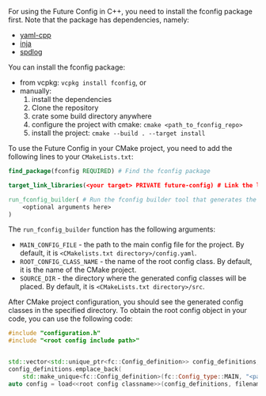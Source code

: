 For using the Future Config in C++, you need to install the fconfig package first. Note that the package has dependencies, namely:
- [yaml-cpp](https://github.com/jbeder/yaml-cpp)
- [inja](https://github.com/pantor/inja)
- [spdlog](https://github.com/gabime/spdlog)

You can install the fconfig package:
- from vcpkg: `vcpkg install fconfig`, or
- manually: 
    1. install the dependencies
    1. Clone the repository
    2. crate some build directory anywhere
    3. configure the project with cmake: `cmake <path_to_fconfig_repo>`
    1. install the project: `cmake --build . --target install`

To use the Future Config in your CMake project, you need to add the following lines to your `CMakeLists.txt`:
```cmake
find_package(fconfig REQUIRED) # Find the fconfig package

target_link_libraries(<your target> PRIVATE future-config) # Link the library

run_fconfig_builder( # Run the fconfig builder tool that generates the config classes
	<optional arguments here>
)

```
The `run_fconfig_builder` function has the following arguments:
- `MAIN_CONFIG_FILE` - the path to the main config file for the project. By default, it is `<CMakelists.txt directory>/config.yaml`.
- `ROOT_CONFIG_CLASS_NAME` - the name of the root config class. By default, it is the name of the CMake project.
- `SOURCE_DIR` - the directory where the generated config classes will be placed. By default, it is `<CMakeLists.txt directory>/src`.

After CMake project configuration, you should see the generated config classes in the specified directory. To obtain the root config object in your code, you can use the following code:

```cpp
#include "configuration.h"
#include "<root config include path>"


std::vector<std::unique_ptr<fc::Config_definition>> config_definitions;
config_definitions.emplace_back(
    std::make_unique<fc::Config_definition>(fc::Config_type::MAIN, "<path_to_main_config_file>"));
auto config = load<<root config classname>>(config_definitions, filename);
```